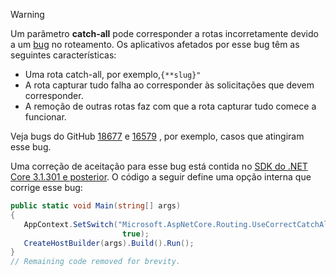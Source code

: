> [!WARNING]
> Um parâmetro **catch-all** pode corresponder a rotas incorretamente devido a um [bug](https://github.com/dotnet/aspnetcore/issues/18677) no roteamento. Os aplicativos afetados por esse bug têm as seguintes características:
>
> * Uma rota catch-all, por exemplo,`{**slug}"`
> * A rota capturar tudo falha ao corresponder às solicitações que devem corresponder.
> * A remoção de outras rotas faz com que a rota capturar tudo comece a funcionar.
>
> Veja bugs do GitHub [18677](https://github.com/dotnet/aspnetcore/issues/18677) e [16579](https://github.com/dotnet/aspnetcore/issues/16579) , por exemplo, casos que atingiram esse bug.
>
> Uma correção de aceitação para esse bug está contida no [SDK do .NET Core 3.1.301 e posterior](https://dotnet.microsoft.com/download/dotnet-core/3.1). O código a seguir define uma opção interna que corrige esse bug:
>
>```csharp
>public static void Main(string[] args)
>{
>    AppContext.SetSwitch("Microsoft.AspNetCore.Routing.UseCorrectCatchAllBehavior", 
>                          true);
>    CreateHostBuilder(args).Build().Run();
>}
>// Remaining code removed for brevity.
>```